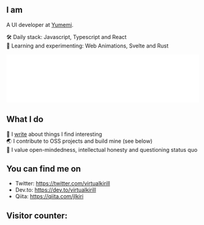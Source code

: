 ## I am

A UI developer at [Yumemi](https://yumemi.co.jp/).

🛠 Daily stack: Javascript, Typescript and React  
🧪 Learning and experimenting: Web Animations, Svelte and Rust

<img src="fancy.svg" />

## What I do

📝 I [write](https://www.kirillvasiltsov.com/writing) about things I find interesting  
🌏 I contribute to OSS projects and build mine (see below)  
💪 I value open-mindedness, intellectual honesty and questioning status quo

## You can find me on

- Twitter: https://twitter.com/virtualkirill
- Dev.to: https://dev.to/virtualkirill
- Qiita: https://qiita.com/jlkiri

## Visitor counter:

<!-- <img src="https://www.kirillvasiltsov.com/.netlify/functions/counter?name=github&svg=true" /> -->
